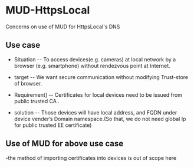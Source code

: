 # MUD-HttpsLocal
Concerns on use of MUD for HttpsLocal's DNS

## Use case
- Situation
-- To access devices(e.g. cameras) at local network by a browser (e.g. smartphone) without rendezvous point at Internet.

- target
-- We want secure communication without modifying Trust-store of browser. 

- Requirement]
-- Certificates for local devices need to be issued from public trusted CA .

- solution
-- Those devices will have local address, and FQDN under device vender’s Domain namespace.(So that, we do not need global Ip for public trusted EE certificate)

## Use of MUD for above use case
-the method of importing certificates into devices is out of scope here
